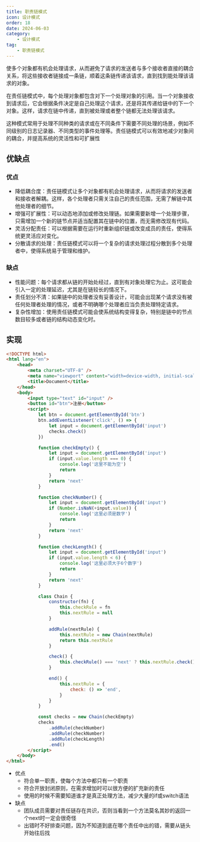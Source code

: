 ```yaml
---
title: 职责链模式
icon: 设计模式
order: 18
date: 2024-06-03
category:
    - 设计模式
tag:
    - 职责链模式
---
```


使多个对象都有机会处理请求，从而避免了请求的发送者与多个接收者直接的耦合关系，将这些接收者链接成一条链，顺着这条链传递该请求，直到找到能处理该请求的对象。

在责任链模式中，每个处理对象都包含对下一个处理对象的引用。当一个对象接收到请求后，它会根据条件决定是自己处理这个请求，还是将其传递给链中的下一个对象。这样，请求在链中传递，直到被处理或者整个链都无法处理该请求。

这种模式常用于处理不同种类的请求或在不同条件下需要不同处理的场景，例如不同级别的日志记录器、不同类型的事件处理等。责任链模式可以有效地减少对象间的耦合，并提高系统的灵活性和可扩展性

## 优缺点

### 优点

- 降低耦合度：责任链模式让多个对象都有机会处理请求，从而将请求的发送者和接收者解耦。这样，各个处理者只需关注自己的责任范围，无需了解链中其他处理者的细节。
- 增强可扩展性：可以动态地添加或修改处理链。如果需要新增一个处理步骤，只需增加一个新的链节点并适当配置其在链中的位置，而无需修改现有代码。
- 灵活分配责任：可以根据需要在运行时重新组织链或改变成员的责任，使得系统更灵活应对变化。
- 分散请求的处理：责任链模式可以将一个复杂的请求处理过程分散到多个处理者中，使得系统易于管理和维护。

### 缺点

- 性能问题：每个请求都从链的开始处经过，直到有对象处理它为止。这可能会引入一定的处理延迟，尤其是在链较长的情况下。
- 责任划分不清：如果链中的处理者没有妥善设计，可能会出现某个请求没有被任何处理者处理的情况，或者不明确哪个处理者应当负责处理特定请求。
- 复杂性增加：使用责任链模式可能会使系统结构变得复杂，特别是链中的节点数目较多或者链的结构动态变化时。

## 实现

```html
<!DOCTYPE html>
<html lang="en">
    <head>
        <meta charset="UTF-8" />
        <meta name="viewport" content="width=device-width, initial-scale=1.0" />
        <title>Document</title>
    </head>
    <body>
        <input type="text" id="input" />
        <button id="btn">注册</button>
        <script>
            let btn = document.getElementById('btn')
            btn.addEventListener('click', () => {
                let input = document.getElementById('input')
                checks.check()
            })

            function checkEmpty() {
                let input = document.getElementById('input')
                if (input.value.length === 0) {
                    console.log('这里不能为空')
                    return
                }
                return 'next'
            }

            function checkNumber() {
                let input = document.getElementById('input')
                if (Number.isNaN(+input.value)) {
                    console.log('这里必须是数字')
                    return
                }
                return 'next'
            }

            function checkLength() {
                let input = document.getElementById('input')
                if (input.value.length < 6) {
                    console.log('这里必须大于6个数字')
                    return
                }
                return 'next'
            }

            class Chain {
                constructor(fn) {
                    this.checkRule = fn
                    this.nextRule = null
                }

                addRule(nextRule) {
                    this.nextRule = new Chain(nextRule)
                    return this.nextRule
                }

                check() {
                    this.checkRule() === 'next' ? this.nextRule.check() : null
                }

                end() {
                    this.nextRule = {
                        check: () => 'end',
                    }
                }
            }

            const checks = new Chain(checkEmpty)
            checks
                .addRule(checkNumber)
                .addRule(checkNumber)
                .addRule(checkLength)
                .end()
        </script>
    </body>
</html>
```

- 优点
  - 符合单一职责，使每个方法中都只有一个职责
  - 符合开放封闭原则，在需求增加时可以很方便的扩充新的责任
  - 使用的时候不需要知道谁才是真正处理方法，减少大量的if或switch语法
- 缺点
  - 团队成员需要对责任链存在共识，否则当看到一个方法莫名其妙的返回一个next时一定会很奇怪
  - 出错时不好排查问题，因为不知道到底在哪个责任中出的错，需要从链头开始往后找
